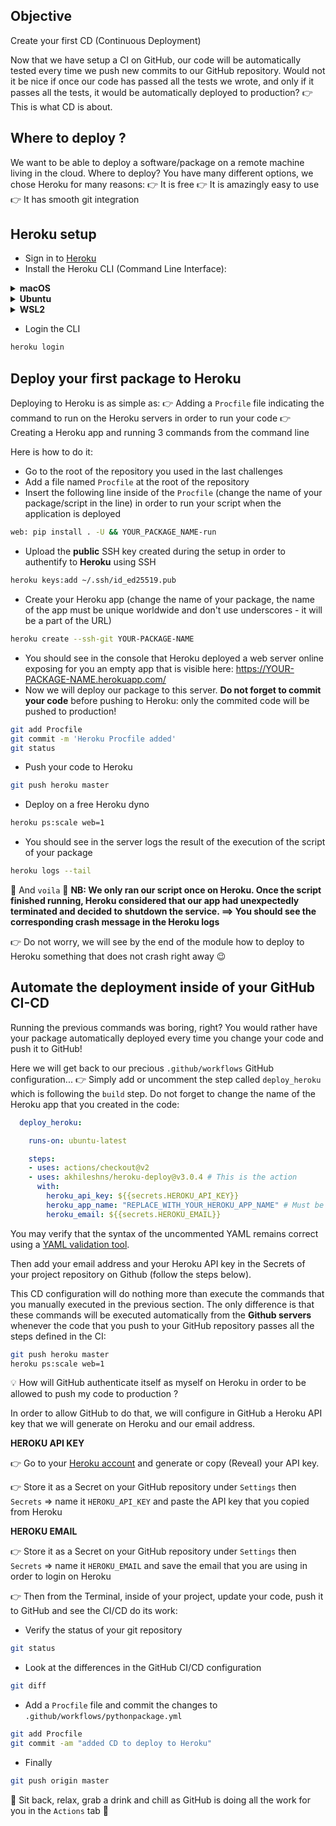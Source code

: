 ## Objective

Create your first CD (Continuous Deployment)

Now that we have setup a CI on GitHub, our code will be automatically tested every time we push new commits to our GitHub repository.
Would not it be nice if once our code has passed all the tests we wrote, and only if it passes all the tests, it would be automatically deployed to production? 👉 This is what CD is about.

## Where to deploy ?

We want to be able to deploy a software/package on a remote machine living in the cloud.
Where to deploy? You have many different options, we chose Heroku for many reasons:
👉 It is free
👉 It is amazingly easy to use
👉 It has smooth git integration

## Heroku setup

- Sign in to [Heroku](https://signup.heroku.com/)
- Install the Heroku CLI (Command Line Interface):

<details>
  <summary markdown='span'><strong> macOS </strong></summary>

  ``` bash
  brew tap heroku/brew && brew install heroku
  ```

</details>
<details>
  <summary markdown='span'><strong> Ubuntu </strong></summary>

  ``` bash
  curl https://cli-assets.heroku.com/install-ubuntu.sh | sh
  ```

</details>
<details>
  <summary markdown='span'><strong> WSL2 </strong></summary>

  ``` bash
  curl https://cli-assets.heroku.com/install.sh | sh
  ```

</details>

- Login the CLI

```bash
heroku login
```

## Deploy your first package to Heroku

Deploying to Heroku is as simple as:
👉 Adding a `Procfile` file indicating the command to run on the Heroku servers in order to run your code
👉 Creating a Heroku app and running 3 commands from the command line

Here is how to do it:
- Go to the root of the repository you used in the last challenges
- Add a file named `Procfile` at the root of the repository
- Insert the following line inside of the `Procfile` (change the name of your package/script in the line) in order to run your script when the application is deployed

```bash
web: pip install . -U && YOUR_PACKAGE_NAME-run
```

- Upload the **public** SSH key created during the setup in order to authentify to **Heroku** using SSH

``` bash
heroku keys:add ~/.ssh/id_ed25519.pub
```

- Create your Heroku app (change the name of your package, the name of the app must be unique worldwide and don't use underscores - it will be a part of the URL)
```bash
heroku create --ssh-git YOUR-PACKAGE-NAME
```
- You should see in the console that Heroku deployed a web server online exposing for you an empty app that is visible here:
https://YOUR-PACKAGE-NAME.herokuapp.com/
- Now we will deploy our package to this server. **Do not forget to commit your code** before pushing to Heroku: only the commited code will be pushed to production!

```bash
git add Procfile
git commit -m 'Heroku Procfile added'
git status
```

- Push your code to Heroku
```bash
git push heroku master
```

- Deploy on a free Heroku dyno
```bash
heroku ps:scale web=1
```

- You should see in the server logs the result of the execution of the script of your package
```bash
heroku logs --tail
```

📣 And `voila` 📣
**NB: We only ran our script once on Heroku. Once the script finished running, Heroku considered that our app had unexpectedly terminated and decided to shutdown the service.
==> You should see the corresponding crash message in the Heroku logs**

👉 Do not worry, we will see by the end of the module how to deploy to Heroku something that does not crash right away 😉

## Automate the deployment inside of your GitHub CI-CD

Running the previous commands was boring, right?
You would rather have your package automatically deployed every time you change your code and push it to GitHub!

Here we will get back to our precious `.github/workflows` GitHub configuration...
👉 Simply add or uncomment the step called `deploy_heroku` which is following the `build` step. Do not forget to change the name of the Heroku app that you created in the code:
```yaml
  deploy_heroku:

    runs-on: ubuntu-latest

    steps:
    - uses: actions/checkout@v2
    - uses: akhileshns/heroku-deploy@v3.0.4 # This is the action
      with:
        heroku_api_key: ${{secrets.HEROKU_API_KEY}}
        heroku_app_name: "REPLACE_WITH_YOUR_HEROKU_APP_NAME" # Must be unique in Heroku
        heroku_email: ${{secrets.HEROKU_EMAIL}}
```

You may verify that the syntax of the uncommented YAML remains correct using a [YAML validation tool](https://codebeautify.org/yaml-validator).

Then add your email address and your Heroku API key in the Secrets of your project repository on Github (follow the steps below).

This CD configuration will do nothing more than execute the commands that you manually executed in the previous section. The only difference is that these commands will be executed automatically from the **Github servers** whenever the code that you push to your GitHub repository passes all the steps defined in the CI:
```bash
git push heroku master
heroku ps:scale web=1
```

💡 How will GitHub authenticate itself as myself on Heroku in order to be allowed to push my code to production ?

In order to allow GitHub to do that, we will configure in GitHub a Heroku API key that we will generate on Heroku and our email address.

**HEROKU API KEY**

👉 Go to your [Heroku account](https://dashboard.heroku.com/account) and generate or copy (Reveal) your API key.

👉 Store it as a Secret on your GitHub repository under `Settings` then `Secrets`
   => name it `HEROKU_API_KEY` and paste the API key that you copied from Heroku

**HEROKU EMAIL**

👉 Store it as a Secret on your GitHub repository under `Settings` then `Secrets`
   => name it `HEROKU_EMAIL` and save the email that you are using in order to login on Heroku

👉 Then from the Terminal, inside of your project, update your code, push it to GitHub and see the CI/CD do its work:
- Verify the status of your git repository
```bash
git status
```

- Look at the differences in the GitHub CI/CD configuration
```bash
git diff
```

- Add a `Procfile` file and commit the changes to `.github/workflows/pythonpackage.yml`
```bash
git add Procfile
git commit -am "added CD to deploy to Heroku"
```

- Finally
```bash
git push origin master
```

📣 Sit back, relax, grab a drink and chill as GitHub is doing all the work for you in the `Actions` tab 📣
